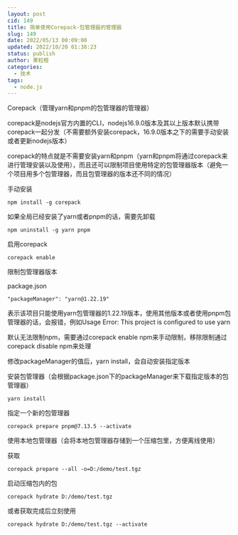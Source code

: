 ```yaml
---
layout: post
cid: 149
title: 简单使用Corepack-包管理器的管理器
slug: 149
date: 2022/05/13 00:09:00
updated: 2022/10/20 01:38:23
status: publish
author: 果粒橙
categories: 
  - 技术
tags: 
  - node.js
---
```



Corepack（管理yarn和pnpm的包管理器的管理器）

corepack是nodejs官方内置的CLI，nodejs16.9.0版本及其以上版本默认携带corepack一起分发（不需要额外安装corepack，16.9.0版本之下的需要手动安装或者更新nodejs版本）

corepack的特点就是不需要安装yarn和pnpm（yarn和pnpm将通过corepack来进行管理安装以及使用），而且还可以限制项目使用特定的包管理器版本（避免一个项目用多个包管理器，而且包管理器的版本还不同的情况）

手动安装

    npm install -g corepack

如果全局已经安装了yarn或者pnpm的话，需要先卸载

    npm uninstall -g yarn pnpm

启用corepack

    corepack enable

限制包管理器版本

package.json

    "packageManager": "yarn@1.22.19"


表示该项目只能使用yarn包管理器的1.22.19版本，使用其他版本或者使用pnpm包管理器的话，会报错，例如Usage Error: This project is configured to use yarn

默认无法限制npm，需要通过corepack enable npm来手动限制，移除限制通过corepack disable npm来处理

修改packageManager的值后，yarn install，会自动安装指定版本

安装包管理器（会根据package.json下的packageManager来下载指定版本的包管理器）

    yarn install

指定一个新的包管理器

    corepack prepare pnpm@7.13.5 --activate

使用本地包管理器（会将本地包管理器存储到一个压缩包里，方便离线使用）

获取

    corepack prepare --all -o=D:/demo/test.tgz

启动压缩包内的包

    corepack hydrate D:/demo/test.tgz

或者获取完成后立刻使用

    corepack hydrate D:/demo/test.tgz --activate